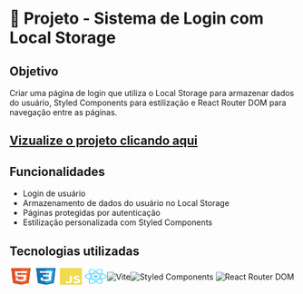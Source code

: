 # 📄 Projeto - Sistema de Login com Local Storage

## Objetivo

Criar uma página de login que utiliza o Local Storage para armazenar dados do usuário, Styled Components para estilização e React Router DOM para navegação entre as páginas. 

## [Vizualize o projeto clicando aqui](https://yudiyamada.github.io/sistema-de-login-com-local-storage/) ##

## Funcionalidades
- Login de usuário
- Armazenamento de dados do usuário no Local Storage
- Páginas protegidas por autenticação
- Estilização personalizada com Styled Components

## Tecnologias utilizadas

<img align="center" alt="HTML" height="30" width="40" src="https://raw.githubusercontent.com/devicons/devicon/master/icons/html5/html5-original.svg"> <img align="center" alt="CSS" height="30" width="40" src="https://raw.githubusercontent.com/devicons/devicon/master/icons/css3/css3-original.svg"> <img align="center" alt="Js" height="30" width="40" src="https://raw.githubusercontent.com/devicons/devicon/master/icons/javascript/javascript-plain.svg"> <img align="center" alt="Js" height="30" width="40" src="https://raw.githubusercontent.com/devicons/devicon/master/icons/react/react-original.svg"><img align="center" alt="Vite" height="30" width="40" src="https://raw.githubusercontent.com/vitejs/vite/master/docs/public/logo.svg"><img align="center" alt="Styled Components" height="30" width="40" src="https://styled-components.com/logo.png"> <img align="center" alt="React Router DOM" height="30" width="40" src="https://reactrouter.com/favicon-light.png">
